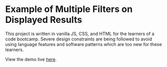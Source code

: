 # Example of Multiple Filters on Displayed Results

This project is written in vanilla JS, CSS, and HTML for the learners of a code bootcamp. Severe design constraints are being followed to avoid using language features and software patterns which are too new for these learners.

View the demo live [here](https://davegregg.github.io/multiple-filters-example-class-demo/).

